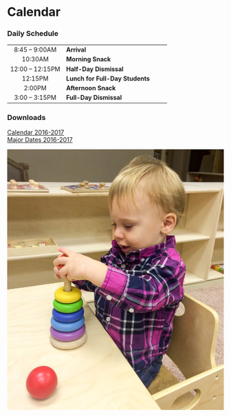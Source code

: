 # Calendar

### Daily Schedule 
    
<table class="schedule">
<tr>
<td width="35%" align="center">8:45 – 9:00AM</td><td width="65%"><b>Arrival</b></td></tr>
<tr><td align="center">10:30AM</td><td><b>Morning Snack</b></td></tr>
<tr><td align="center">12:00 &ndash; 12:15PM</td><td><b>Half-Day Dismissal</b></td></tr>
<tr><td align="center">12:15PM</td><td><b>Lunch for Full-Day Students</b></td></tr>
<tr><td align="center">2:00PM</td><td><b>Afternoon Snack</b></td></tr>
<tr><td align="center">3:00 &ndash; 3:15PM</td><td><b>Full-Day Dismissal</b></td></tr>
</table>

<!--Embed Google Calendar goes here-->
    
### Downloads

[Calendar 2016-2017](/docs/calendar2016-2017.pdf)  
[Major Dates 2016-2017](/docs/majordates2016-2017.pdf)  

<img class="mainpic" src="/images/IMG_4016.jpg">